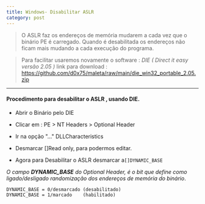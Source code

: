 ```yaml
---
title: Windows- Disabilitar ASLR
category: post
---
```



>O ASLR faz os endereços de memória mudarem a cada vez que o binário PE é carregado. Quando é desabilitada os endereços não ficam mais mudando a cada execução do programa.

>Para facilitar usaremos novamente o software :
*DIE ( Direct it easy versão 2.05 )*
link para download :
https://github.com/d0x75/maleta/raw/main/die_win32_portable_2.05.zip


---

#### Procedimento para desabilitar o ASLR , usando DIE. 


- Abrir o Binário pelo DIE
- Clicar em : PE > NT Headers > Optional Header
- Ir na opção "..." DLLCharacteristics
- Desmarcar []Read only, para podermos editar.

- Agora para Desabilitar o ASLR desmarcar a``[]DYNAMIC_BASE``

_O campo **DYNAMIC_BASE** do Optional Header, é o bit que define como ligado/desligado randomização dos endereços de memória do binário_.

```text
DYNAMIC_BASE = 0/desmarcado (desabilitado)
DYNAMIC_BASE = 1/marcado    (habilitado)
```
